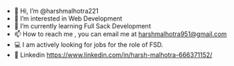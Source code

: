 - 👋 Hi, I’m @harshmalhotra221
- 👀 I’m interested in Web Development
- 🌱 I’m currently learning Full Sack Development
- 📫 How to reach me , you can email me at harshmalhotra951@gmail.com
- 💻 I am actively looking for jobs for the role of FSD.
- 📌 Linkedin https://www.linkedin.com/in/harsh-malhotra-666371152/
